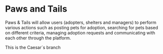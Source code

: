 # Paws and Tails

Paws & Tails will allow users (adopters, shelters and managers) to perform various actions such as posting pets for adoption, searching for pets based on different criteria, managing adoption requests and communicating with each other through the platform.

This is the Caesar´s branch